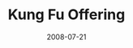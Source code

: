 ---
layout: media
category: media
title: "Kung Fu Offering"
date: 2008-07-21
description: "A brief history of the \"offering\" at Crossroads."
tag: 
 - kung-fu
 - offering
 - subtitles
 - japanese
yt-video-id: "IYYMU00iUcE"
video: "http://s3.amazonaws.com/crossroads-media/other-media/video/KungFuOffering1.mp4"
video-poster: "http://s3.amazonaws.com/crossroads-media/images/KungFu1-still.jpg"
---